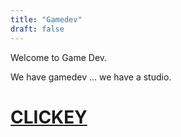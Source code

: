 ```yaml
---
title: "Gamedev"
draft: false
---
```


Welcome to Game Dev.

We have gamedev ... we have a studio.

# [CLICKEY](https://shaz.pw)